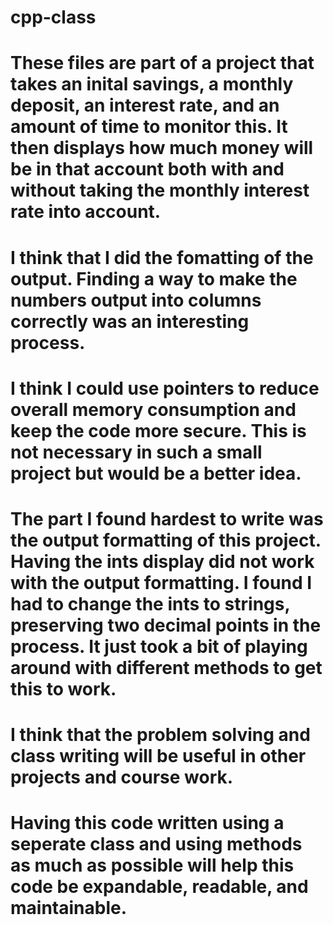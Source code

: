 # cpp-class
# These files are part of a project that takes an inital savings, a monthly deposit, an interest rate, and an amount of time to monitor this. It then displays how much money will be in that account both with and without taking the monthly interest rate into account. 
# I think that I did the fomatting of the output. Finding a way to make the numbers output into columns correctly was an interesting process.
# I think I could use pointers to reduce overall memory consumption and keep the code more secure. This is not necessary in such a small project but would be a better idea. 
# The part I found hardest to write was the output formatting of this project. Having the ints display did not work with the output formatting. I found I had to change the ints to strings, preserving two decimal points in the process. It just took a bit of playing around with different methods to get this to work. 
# I think that the problem solving and class writing will be useful in other projects and course work. 
# Having this code written using a seperate class and using methods as much as possible will help this code be expandable, readable, and maintainable. 
